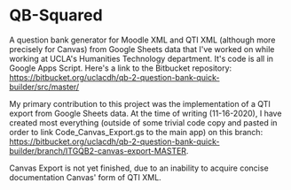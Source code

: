 # QB-Squared
A question bank generator for Moodle XML and QTI XML (although more precisely for Canvas) from Google Sheets data that I've worked on while working at UCLA's Humanities Technology department. It's code is all in Google Apps Script. Here's a link to the Bitbucket repository:
https://bitbucket.org/uclacdh/qb-2-question-bank-quick-builder/src/master/

My primary contribution to this project was the implementation of a QTI export from Google Sheets data. At the time of writing (11-16-2020), I have created most everything (outside of some trivial code copy and pasted in order to link Code_Canvas_Export.gs to the main app) on this branch: https://bitbucket.org/uclacdh/qb-2-question-bank-quick-builder/branch/ITGQB2-canvas-export-MASTER.

Canvas Export is not yet finished, due to an inability to acquire concise documentation Canvas' form of QTI XML.
